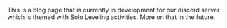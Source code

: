 This is a blog page that is currently in development for our discord server which is themed with Solo Leveling activities. More on that in the future.
